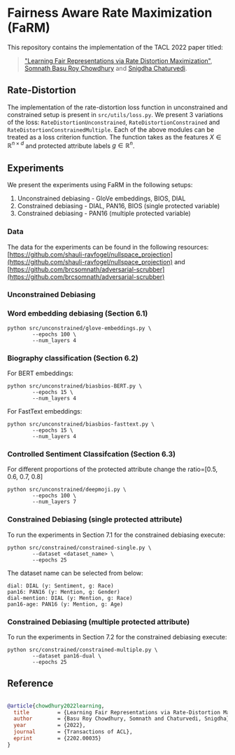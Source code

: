 # Fairness Aware Rate Maximization (FaRM)

This repository contains the implementation of the TACL 2022 paper titled:

> ["Learning Fair Representations via Rate Distortion Maximization"](https://arxiv.org/pdf/2202.00035.pdf),<br/>
> [Somnath Basu Roy Chowdhury](https://www.cs.unc.edu/~somnath/) and [Snigdha Chaturvedi](https://sites.google.com/site/snigdhac/).

## Rate-Distortion

The implementation of the rate-distortion loss function in unconstrained and constrained setup is present in `src/utils/loss.py`. We present 3 variations of the loss: `RateDistortionUnconstrained`, `RateDistortionConstrained` and `RateDistortionConstrainedMultiple`. Each of the above modules can be treated as a loss criterion function. The function takes as the features $X \in \mathbb{R}^{n \times d}$ and protected attribute labels $g \in \mathbb{R}^{n}$.


## Experiments

We present the experiments using FaRM in the following setups:

1. Unconstrained debiasing - GloVe embeddings, BIOS, DIAL
2. Constrained debiasing - DIAL, PAN16, BIOS (single protected variable)
3. Constrained debiasing - PAN16 (multiple protected variable)

### Data
The data for the experiments can be found in the following resources: [https://github.com/shauli-ravfogel/nullspace_projection](https://github.com/shauli-ravfogel/nullspace_projection) and [https://github.com/brcsomnath/adversarial-scrubber](https://github.com/brcsomnath/adversarial-scrubber)


### Unconstrained Debiasing
### Word embedding debiasing (Section 6.1)

```
python src/unconstrained/glove-embeddings.py \
        --epochs 100 \
        --num_layers 4
```

### Biography classification (Section 6.2)

For BERT embeddings:
```
python src/unconstrained/biasbios-BERT.py \
        --epochs 15 \
        --num_layers 4
```

For FastText embeddings:
```
python src/unconstrained/biasbios-fasttext.py \
        --epochs 15 \
        --num_layers 4
```

### Controlled Sentiment Classifcation (Section 6.3)

For different proportions of the protected attribute change the ratio=[0.5, 0.6, 0.7, 0.8]
```
python src/unconstrained/deepmoji.py \
        --epochs 100 \
        --num_layers 7
```

### Constrained Debiasing (single protected attribute)
To run the experiments in Section 7.1 for the constrained debiasing execute:

```
python src/constrained/constrained-single.py \
        --dataset <dataset_name> \
        --epochs 25
```

The dataset name can be selected from below:
```
dial: DIAL (y: Sentiment, g: Race)
pan16: PAN16 (y: Mention, g: Gender)
dial-mention: DIAL (y: Mention, g: Race)
pan16-age: PAN16 (y: Mention, g: Age)
```

### Constrained Debiasing (multiple protected attribute)
To run the experiments in Section 7.2 for the constrained debiasing execute:

```
python src/constrained/constrained-multiple.py \
        --dataset pan16-dual \
        --epochs 25
```

## Reference

```bibtex

@article{chowdhury2022learning,
  title         = {Learning Fair Representations via Rate-Distortion Maximization},
  author        = {Basu Roy Chowdhury, Somnath and Chaturvedi, Snigdha},
  year          = {2022},
  journal       = {Transactions of ACL},
  eprint        = {2202.00035}
}
```